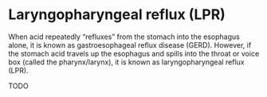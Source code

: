 # Laryngopharyngeal reflux (LPR)

When acid repeatedly “refluxes” from the stomach into the esophagus alone, it is known as gastroesophageal reflux disease (GERD). However, if the stomach acid travels up the esophagus and spills into the throat or voice box (called the pharynx/larynx), it is known as laryngopharyngeal reflux (LPR).

TODO
